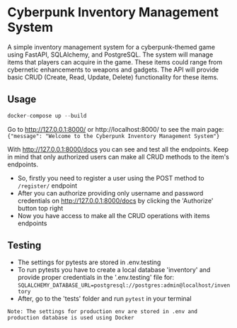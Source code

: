 # Cyberpunk Inventory Management System

A simple inventory management system for a cyberpunk-themed game
using FastAPI, SQLAlchemy, and PostgreSQL. The system will manage items that players can
acquire in the game. These items could range from cybernetic enhancements to weapons and
gadgets. The API will provide basic CRUD (Create, Read, Update, Delete) functionality for these
items.

## Usage

```python
docker-compose up --build
```
Go to http://127.0.0.1:8000/ or http://localhost:8000/ to see the main page:
```{"message": "Welcome to the Cyberpunk Inventory Management System"}```

With http://127.0.0.1:8000/docs you can see and test all the endpoints. Keep in mind that only 
authorized users can make all CRUD methods to the item's endpoints.
- So, firstly you need to register a user using the POST method to ```/register/``` endpoint
- After you can authorize providing only username and password credentials on http://127.0.0.1:8000/docs
by clicking the 'Authorize' button top right
- Now you have access to make all the CRUD operations with items endpoints

## Testing
- The settings for pytests are stored in .env.testing 
- To run pytests you have to create a local database 'inventory' and provide proper credentials in the 
'.env.testing' file for:
```SQLALCHEMY_DATABASE_URL=postgresql://postgres:admin@localhost/inventory```
- After, go to the 'tests' folder and run ```pytest``` in your terminal

```Note: The settings for production env are stored in .env and production database is used using Docker```